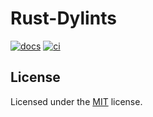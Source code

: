 # Rust-Dylints

[![docs](https://img.shields.io/docsrs/rust-dylints?logo=rust)](https://docs.rs/rust-dylints)
[![ci](https://github.com/heaths/rust-dylints/actions/workflows/ci.yml/badge.svg?event=push)](https://github.com/heaths/rust-dylints/actions/workflows/ci.yml)

<!-- TODO -->

## License

Licensed under the [MIT](LICENSE.txt) license.
